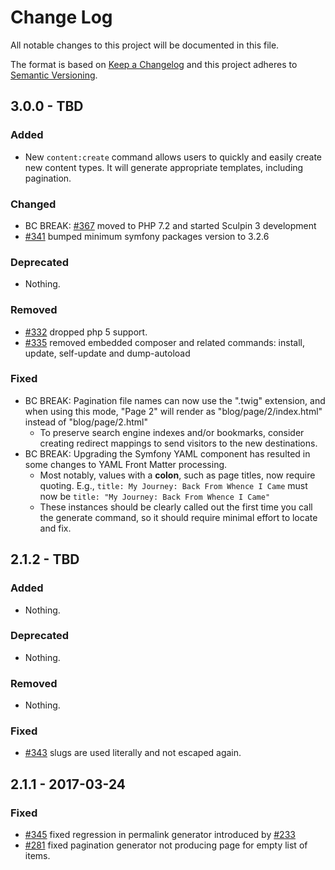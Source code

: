 # Change Log

All notable changes to this project will be documented in this file.

The format is based on [Keep a Changelog](http://keepachangelog.com/)
and this project adheres to [Semantic Versioning](http://semver.org/).

## 3.0.0 - TBD

### Added

- New `content:create` command allows users to quickly and easily create
  new content types. It will generate appropriate templates, including
  pagination.

### Changed

- BC BREAK: [#367](https://github.com/sculpin/sculpin/pull/367) moved to PHP 7.2
  and started Sculpin 3 development
- [#341](https://github.com/sculpin/sculpin/pull/341) bumped minimum symfony
  packages version to 3.2.6

### Deprecated

- Nothing.

### Removed

- [#332](https://github.com/sculpin/sculpin/pull/332) dropped php 5 support.
- [#335](https://github.com/sculpin/sculpin/pull/335) removed embedded composer
  and related commands: install, update, self-update and dump-autoload

### Fixed

- BC BREAK: Pagination file names can now use the ".twig" extension, and
  when using this mode, "Page 2" will render as "blog/page/2/index.html"
  instead of "blog/page/2.html"
  - To preserve search engine indexes and/or bookmarks, consider
    creating redirect mappings to send visitors to the new destinations.
- BC BREAK: Upgrading the Symfony YAML component has resulted in some
  changes to YAML Front Matter processing.
  - Most notably, values with a **colon**, such as page titles, now
    require quoting. E.g., `title: My Journey: Back From Whence I Came`
    must now be `title: "My Journey: Back From Whence I Came"`
  - These instances should be clearly called out the first time you
    call the generate command, so it should require minimal effort to
    locate and fix.

## 2.1.2 - TBD

### Added

- Nothing.

### Deprecated

- Nothing.

### Removed

- Nothing.

### Fixed

- [#343](https://github.com/sculpin/sculpin/pull/343) slugs are used literally
  and not escaped again.

## 2.1.1 - 2017-03-24

### Fixed

- [#345](https://github.com/sculpin/sculpin/pull/345) fixed regression in permalink
 generator introduced by [#233](https://github.com/sculpin/sculpin/pull/233)
- [#281](https://github.com/sculpin/sculpin/pull/281) fixed pagination generator
  not producing page for empty list of items.
